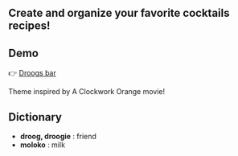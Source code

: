 ## Create and organize your favorite cocktails recipes!

## Demo

👉 [Droogs bar](https://droogs-bar.herokuapp.com/)

Theme inspired by A Clockwork Orange movie!

## Dictionary



* **droog, droogie** : friend
* **moloko** : milk
